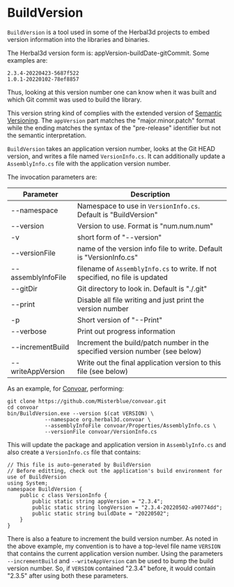 # BuildVersion

`BuildVersion` is a tool used in some of the Herbal3d projects to embed
version information into the libraries and binaries.

The Herbal3d version form is: appVersion-buildDate-gitCommit.
Some examples are:

```
2.3.4-20220423-5687f522
1.0.1-20220102-78ef8857
```

Thus, looking at this version number one can know when it was built and
which Git commit was used to build the library.

This version string kind of complies with the extended version of
[Semantic Versioning](https://semver.org). The `appVersion` part matches
the "major.minor.patch" format while the ending matches the syntax of the
"pre-release" identifier but not the semantic interpretation.

`BuildVersion` takes an application version number, looks at the Git HEAD version, and
writes a file named `VersionInfo.cs`. It can additionally update a
`AssemblyInfo.cs` file with the application version number.

The invocation parameters are:

| Parameter   | Description |
|-------------|-------------|
| --namespace | Namespace to use in `VersionInfo.cs`. Default is "BuildVersion" |
| --version   | Version to use. Format is "num.num.num" |
| -v          | short form of "--version" |
| --versionFile | name of the version info file to write. Default is "VersionInfo.cs" |
| --assemblyInfoFile | filename of `AssemblyInfo.cs` to write. If not specified, no file is updated |
| --gitDir    | Git directory to look in. Default is "./.git" |
| --print     | Disable all file writing and just print the version number |
| -p          | Short version of "--Print" |
| --verbose   | Print out progress information |
| --incrementBuild | Increment the build/patch number in the specified version number (see below) |
| --writeAppVersion | Write out the final application version to this file (see below) |

As an example, for [Convoar](https://github.com/Misterblue/convoar), performing:

```
git clone https://github.com/Misterblue/convoar.git
cd convoar
bin/BuildVersion.exe --version $(cat VERSION) \
            --namespace org.herbal3d.convoar \
            --assemblyInfoFile convoar/Properties/AssemblyInfo.cs \
            --versionFile convoar/VersionInfo.cs
```

This will update the package and application version in `AssemblyInfo.cs` and
also create a `VersionInfo.cs` file that contains:

```
// This file is auto-generated by BuildVersion
// Before editting, check out the application's build environment for use of BuildVersion
using System;
namespace BuildVersion {
    public c class VersionInfo {
        public static string appVersion = "2.3.4";
        public static string longVersion = "2.3.4-20220502-a90774dd";
        public static string buildDate = "20220502";
    }
}
```

There is also a feature to increment the build version number. As noted in the above
example, my convention is to have a top-level file name `VERSION` that contains the
current application version number. Using the parameters `--incrementBuild` and
`--writeAppVersion` can be used to bump the build version number. So, if `VERSION`
contained "2.3.4" before, it would contain "2.3.5" after using both these
parameters.




